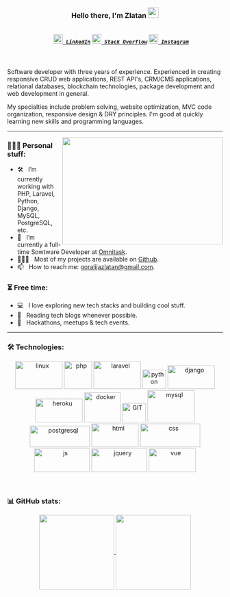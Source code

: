 <h3 align="center">
  Hello there, I'm Zlatan <img src="https://media.giphy.com/media/hvRJCLFzcasrR4ia7z/giphy.gif" width="25px">
</h3>
<h5 align="center">
  <code>
    <a href="https://www.linkedin.com/in/zlatan-goralija/" title="LinkedIn Profile"><img width="22" src="https://github.com/zumrudu-anka/zumrudu-anka/blob/master/images/linkedin.svg"> LinkedIn</a></code>
  <code><a href="https://stackoverflow.com/users/10000772/zlatan" title="Stack Overflow Profile"><img width="22" src="https://github.com/zumrudu-anka/zumrudu-anka/blob/master/images/stackoverflow.svg"> Stack Overflow</a></code>
  <code><a href="https://www.instagram.com/zlatan.goralija/" title="Instagram Profile"><img width="22" src="https://github.com/zumrudu-anka/zumrudu-anka/blob/master/images/instagram.svg"> Instagram</a></code>
</h5>
<br>

Software developer with three years of experience. Experienced in creating responsive CRUD web applications, REST API's, CRM/CMS applications, relational databases, blockchain technologies, package development and web development in general.

My specialties include problem solving, website optimization, MVC code organization, responsive design & DRY principles. I'm good at quickly learning new skills and programming languages. 

<hr>

<img align="right" height="250" width="375" alt="" src="https://i2.wp.com/allhtaccess.info/wp-content/uploads/2018/03/programming.gif?fit=1281%2C716&ssl=1" />

### 👨🏻‍💻 Personal stuff:

- 🛠 &nbsp; I’m currently working with PHP, Laravel, Python, Django, MySQL, PostgreSQL, etc.
- 🚀 &nbsp; I’m currently a full-time Sowtware Developer at [Omnitask](https://omnitask.ba).
- 👨🏻‍💻 &nbsp; Most of my projects are available on [Github](https://github.com/zlatangoralija).
- 📫 &nbsp; How to reach me: <a href="mailto:goralijazlatan@gmail.com">goralijazlatan@gmail.com</a>.

### ⏳ Free time:

- 💻 &nbsp; I love exploring new tech stacks and building cool stuff.
- 📰 &nbsp; Reading tech blogs whenever possible.
- 🍕 &nbsp; Hackathons, meetups & tech events.

<hr>

### 🛠 Technologies:

<p align="center">
  <img src="https://www.vectorlogo.zone/logos/linux/linux-ar21.svg" alt="linux" width="110" height="65"/>
  <img src="https://www.vectorlogo.zone/logos/php/php-icon.svg" alt="php" width="65" height="65"/>
  <img src="https://www.vectorlogo.zone/logos/laravel/laravel-ar21.svg" alt="laravel" width="110" height="65"/>
  <img src="https://www.vectorlogo.zone/logos/python/python-icon.svg" alt="python" width="55" height="45"/>
  <img src="https://www.vectorlogo.zone/logos/djangoproject/djangoproject-ar21.svg" alt="django" width="110" height="55"/>
  <img src="https://www.vectorlogo.zone/logos/heroku/heroku-ar21.svg" alt="heroku" width="110" height="55"/>
  <img src="https://www.vectorlogo.zone/logos/docker/docker-icon.svg" alt="docker" width="85" height="70"/> 
  <img src="https://www.vectorlogo.zone/logos/git-scm/git-scm-icon.svg" alt="GIT" width="55" height="45"/> 
  <img src="https://www.vectorlogo.zone/logos/mysql/mysql-ar21.svg" alt="mysql" width="110" height="75"/>
  <img src="https://www.vectorlogo.zone/logos/postgresql/postgresql-horizontal.svg" alt="postgresql" width="140" height="50"/>
  <img src="https://www.vectorlogo.zone/logos/w3_html5/w3_html5-ar21.svg" alt="html" width="110" height="55"/>
  <img src="https://www.vectorlogo.zone/logos/netlifyapp_watercss/netlifyapp_watercss-ar21.svg" alt="css" width="140" height="55"/>
  <img src="https://www.vectorlogo.zone/logos/javascript/javascript-horizontal.svg" alt="js" width="130" height="55"/>
  <img src="https://www.vectorlogo.zone/logos/jquery/jquery-horizontal.svg" alt="jquery" width="130" height="55"/>
  <img src="https://www.vectorlogo.zone/logos/vuejs/vuejs-ar21.svg" alt="vue" width="110" height="55"/>
</p>

<br>

### 📊 GitHub stats:

<p align=center>
  <a href="https://github.com/zlatangoralija/zlatangoralija" title="Go to Source">
    <img height=175 align="center" src="https://github-readme-stats.vercel.app/api?username=zlatangoralija&show_icons=true&theme=gotham">
  </a>
  <a href="https://github.com/zlatangoralija/zlatangoralija">
  <img height=175 align="center" src="https://github-readme-stats.vercel.app/api/top-langs/?username=zlatangoralija&hide=c%23,powershell,java&title_color=2aa889&text_color=99d1ce&icon_color=2bbc8a&bg_color=0c1014&langs_count=8&layout=compact" />
  </a>
  
</p>

<!---
<img alt="zlatangoralija's Activity Graph" src="https://activity-graph.herokuapp.com/graph?username=zlatangoralija&bg_color=0D1117&color=258f76&line=258f76&point=FFFFFF&hide_border=true" />
--->
